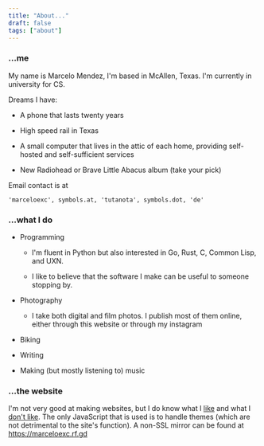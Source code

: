 ```yaml
---  
title: "About..."  
draft: false  
tags: ["about"]
---  
```


### ...me

My name is Marcelo Mendez, I'm based in McAllen, Texas. I'm currently in university for CS.

Dreams I have:

* A phone that lasts twenty years

* High speed rail in Texas

* A small computer that lives in the attic of each home, providing self-hosted and self-sufficient services

* New Radiohead or Brave Little Abacus album (take your pick)

Email contact is at
```
'marceloexc', symbols.at, 'tutanota', symbols.dot, 'de'
```

### ...what I do

* Programming

	*  I'm fluent in Python but also interested in Go, Rust, C, Common Lisp, and UXN.
	
	* I like to believe that the software I make can be useful to someone stopping by.
	
* Photography

	* I take both digital and film photos. I publish most of them online, either through this website or through my instagram
	
* Biking

* Writing

* Making (but mostly listening to) music


### ...the website
I'm not very good at making websites, but I do know what I [like](https://potato.cheap/) and what I [don't like](https://infrequently.org/2024/01/performance-inequality-gap-2024/). The only JavaScript that is used is to handle themes (which are not detrimental to the site's function). A non-SSL mirror can be found at <https://marceloexc.rf.gd>

